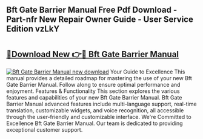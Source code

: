 ## Bft Gate Barrier Manual Free Pdf Download - Part-nfr New Repair Owner Guide - User Service Edition vzLkY

# <h2><a href="http://cf18833.oget.top/?id=Bft+Gate+Barrier+Manual">🔗Download New 👉🔴 Bft Gate Barrier Manual</a></h2>

[![Bft Gate Barrier Manual new download](https://i.imgur.com/5g1atiW.png)](http://cf18833.oget.top/?id=Bft+Gate+Barrier+Manual)
Your Guide to Excellence This manual provides a detailed roadmap for mastering the use of your new Bft Gate Barrier Manual. Follow along to ensure optimal performance and enjoyment. Features & Functionality This section explores the various features and capabilities of your new Bft Gate Barrier Manual. Bft Gate Barrier Manual advanced features include multi-language support, real-time translation, customizable widgets, and voice recognition, all accessible through the user-friendly and customizable interface. We're Committed to Excellence Bft Gate Barrier Manual. Our team is dedicated to providing exceptional customer support.
